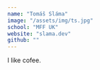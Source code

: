 ```yaml
---
name: "Tomáš Sláma"
image: "/assets/img/ts.jpg"
school: "MFF UK"
website: "slama.dev"
github: ""
---
```


I like cofee.
